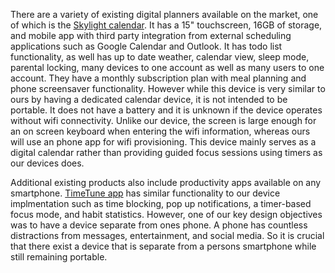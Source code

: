 There are a variety of existing digital planners available on the market, one of which is the [Skylight calendar](https://www.skylightframe.com/products/skylight-calendar/). It has a 15" touchscreen, 16GB of storage, and mobile app with third party integration from external scheduling applications such as Google Calendar and Outlook. It has todo list functionality, as well has up to date weather, calendar view, sleep mode, parental locking, many devices to one account as well as many users to one account. They have a monthly subscription plan with meal planning and phone screensaver functionality.
However while this device is very similar to ours by having a dedicated calendar device, it is not intended to be portable. It does not have a battery and it is unknown if the device operates without wifi connectivity. Unlike our device, the screen is large enough for an on screen keyboard when entering the wifi information, whereas ours will use an phone app for wifi provisioning. This device mainly serves as a digital calendar rather than providing guided focus sessions using timers as our devices does.

Additional existing products also include productivity apps available on any smartphone. [TimeTune app](https://play.google.com/store/apps/details?id=com.gmail.jmartindev.timetune&hl=en_US) has similar functionality to our device implmentation such as time blocking, pop up notifications, a timer-based focus mode, and habit statistics. However, one of our key design objectives was to have a device separate from ones phone. A phone has countless distractions from messages, entertainment, and social media. So it is crucial that there exist a device that is separate from a persons smartphone while still remaining portable.
